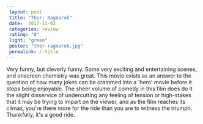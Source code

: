 ```yaml
---
 layout: post
 title: "Thor: Ragnarok"
 date:  2017-11-02
 categories: review
 rating: "8"
 light: "green"
 poster: "thor-ragnarok.jpg"
 permalink: /:title
---
```



Very funny, but cleverly funny. Some very exciting and entertaining scenes, and onscreen chemistry was great. This movie exists as an answer to the question of how many jokes can be crammed into a 'hero' movie before it stops being enjoyable. The sheer volume of comedy in this film does do it the slight disservice of undercutting any feeling of tension or high-stakes that it may be trying to impart on the viewer, and as the film reaches its climax, you're there more for the ride than you are to witness the triumph. Thankfully, it's a good ride.
